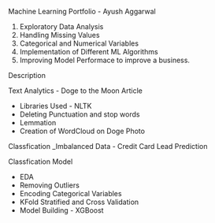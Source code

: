 Machine Learning Portfolio - Ayush Aggarwal
1. Exploratory Data Analysis
2. Handling Missing Values
3. Categorical and Numerical Variables
4. Implementation of Different ML Algorithms
5. Improving Model Performace to improve a business.


Description

Text Analytics - Doge to the Moon Article
- Libraries Used - NLTK
- Deleting Punctuation and stop words
- Lemmation
- Creation of WordCloud on Doge Photo


Classfication _Imbalanced Data - Credit Card Lead Prediction

Classfication Model
 -  EDA
 -  Removing Outliers
 -  Encoding Categorical Variables
 -  KFold Stratified and Cross Validation 
 -  Model Building - XGBoost
